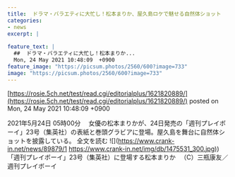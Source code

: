```yaml
---
title:  ドラマ・バラエティに大忙し！松本まりか、屋久島ロケで魅せる自然体ショット  
categories:
- news
excerpt: |
  
feature_text: |
  ##  ドラマ・バラエティに大忙し！松本まりか...
  Mon, 24 May 2021 10:48:09  +0900
feature_image: "https://picsum.photos/2560/600?image=733"
image: "https://picsum.photos/2560/600?image=733"
---
```


[https://rosie.5ch.net/test/read.cgi/editorialplus/1621820889/](https://rosie.5ch.net/test/read.cgi/editorialplus/1621820889/)
posted on Mon, 24 May 2021 10:48:09  +0900

<!--more-->

2021年5月24日 05時00分 　女優の松本まりかが、24日発売の「週刊プレイボーイ」23号（集英社）の表紙と巻頭グラビアに登場。屋久島を舞台に自然体ショットを披露している。 全文を読む ![](https://www.crank-in.net/news/89879/1 [https://www.crank-in.net/img/db/1475531_300.jpg)](https://www.crank-in.net/img/db/1475531_300.jpg)) 「週刊プレイボーイ」23号（集英社）に登場する松本まりか 　（C）三瓶康友／週刊プレイボーイ
